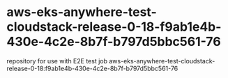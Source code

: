 # aws-eks-anywhere-test-cloudstack-release-0-18-f9ab1e4b-430e-4c2e-8b7f-b797d5bbc561-76
repository for use with E2E test job aws-eks-anywhere-test-cloudstack-release-0-18:f9ab1e4b-430e-4c2e-8b7f-b797d5bbc561-76
